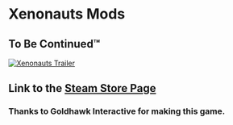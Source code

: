 # Xenonauts Mods

## To Be Continued™

[![Xenonauts Trailer](https://img.youtube.com/vi/iOusl2XwYmM/maxresdefault.jpg)](https://www.youtube.com/watch?v=iOusl2XwYmM)


## Link to the [Steam Store Page](https://store.steampowered.com/app/223830/Xenonauts/)
### Thanks to Goldhawk Interactive for making this game.